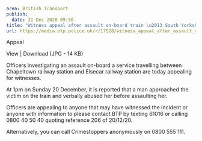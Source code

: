 ```yaml
area: British Transport
publish:
  date: 31 Dec 2020 09:50
title: "Witness appeal after assault on-board train \u2013 South Yorkshire"
url: https://media.btp.police.uk/r/17528/witness_appeal_after_assault_on-board_train___sou
```

Appeal

View | Download (JPG - 14 KB)

Officers investigating an assault on-board a service travelling between Chapeltown railway station and Elsecar railway station are today appealing for witnesses.

At 1pm on Sunday 20 December, it is reported that a man approached the victim on the train and verbally abused her before assaulting her.

Officers are appealing to anyone that may have witnessed the incident or anyone with information to please contact BTP by texting 61016 or calling 0800 40 50 40 quoting reference 206 of 20/12/20.

Alternatively, you can call Crimestoppers anonymously on 0800 555 111.
